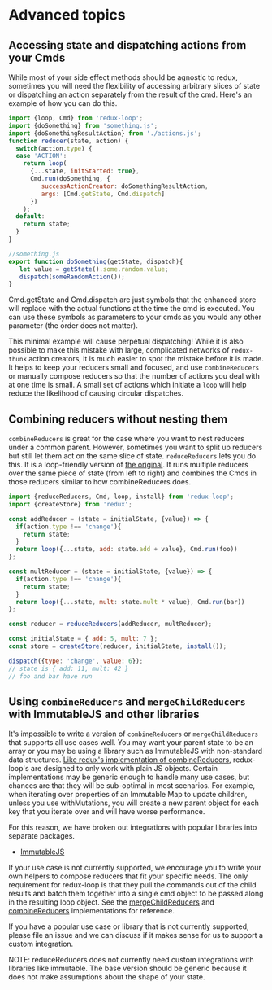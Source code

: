 # Advanced topics

## Accessing state and dispatching actions from your Cmds

While most of your side effect methods should be agnostic to redux, sometimes you
will need the flexibility of accessing arbitrary slices of state or dispatching an
action separately from the result of the cmd. Here's an example of how you can do this.

```js
import {loop, Cmd} from 'redux-loop';
import {doSomething} from 'something.js';
import {doSomethingResultAction} from './actions.js';
function reducer(state, action) {
  switch(action.type) {
  case 'ACTION':
    return loop(
      {...state, initStarted: true},
      Cmd.run(doSomething, {
         successActionCreator: doSomethingResultAction,
         args: [Cmd.getState, Cmd.dispatch]
      })
    );
  default:
    return state;
  }
}

//something.js
export function doSomething(getState, dispatch){
   let value = getState().some.random.value;
   dispatch(someRandomAction());
}
```

Cmd.getState and Cmd.dispatch are just symbols that the enhanced store will
replace with the actual functions at the time the cmd is executed. You can 
use these symbols as parameters to your cmds as you would any other parameter (the
order does not matter).

This minimal example will cause perpetual dispatching! While it is also possible
to make this mistake with large, complicated networks of `redux-thunk` action
creators, it is much easier to spot the mistake before it is made. It helps to
keep your reducers small and focused, and use `combineReducers` or manually
compose reducers so that the number of actions you deal with at one time is
small. A small set of actions which initiate a `loop` will help reduce the
likelihood of causing circular dispatches.

## Combining reducers without nesting them

`combineReducers` is great for the case where you want to nest reducers under a common parent. However, sometimes you want to split up reducers but still let them act on the same slice of state. `reduceReducers` lets you do this. It is a loop-friendly version of [the original](https://github.com/redux-utilities/reduce-reducers). It runs multiple reducers over the same piece of state (from left to right) and combines the Cmds in those reducers similar to how combineReducers does.

```js
import {reduceReducers, Cmd, loop, install} from 'redux-loop';
import {createStore} from 'redux';

const addReducer = (state = initialState, {value}) => {
  if(action.type !== 'change'){
    return state;
  }
  return loop({...state, add: state.add + value}, Cmd.run(foo))
};

const multReducer = (state = initialState, {value}) => {
  if(action.type !== 'change'){
    return state;
  }
  return loop({...state, mult: state.mult * value}, Cmd.run(bar))
};

const reducer = reduceReducers(addReducer, multReducer);

const initialState = { add: 5, mult: 7 };
const store = createStore(reducer, initialState, install());

dispatch({type: 'change', value: 6});
// state is { add: 11, mult: 42 }
// foo and bar have run
```

## Using `combineReducers` and `mergeChildReducers` with ImmutableJS and other libraries

It's impossible to write a version of `combineReducers` or `mergeChildReducers` that supports all use cases well.
You may want your parent state to be an array or you may be using a library such as ImmutableJS with non-standard data structures. [Like redux's implementation of combineReducers](http://redux.js.org/docs/recipes/reducers/BeyondCombineReducers.html), redux-loop's are designed to only work with plain JS objects.
Certain implementations may be generic enough to handle many use cases, but chances are that they will be
sub-optimal in most scenarios. For example, when iterating over properties of an Immutable Map to update children, unless you use withMutations, you will create a new parent object for each key that you iterate over and will have worse performance.

For this reason, we have broken out integrations with popular libraries into separate packages.

- [ImmutableJS](https://github.com/redux-loop/redux-loop-immutable) 

If your use case is not currently supported, we encourage you to write your own helpers to compose reducers that fit your specific needs. The only requirement for redux-loop is that they pull the commands out of the child results and batch them together into a single cmd object to be passed along in the resulting loop object.
See the [mergeChildReducers](src/merge-child-reducers.js) and [combineReducers](src/combineReducers.js) implementations for reference.

If you have a popular use case or library that is not currently supported, please file an issue and we can discuss if it makes sense for us to support a custom integration. 

NOTE: reduceReducers does not currently need custom integrations with libraries like immutable. The base version should be generic because it does not make assumptions about the shape of your state.
